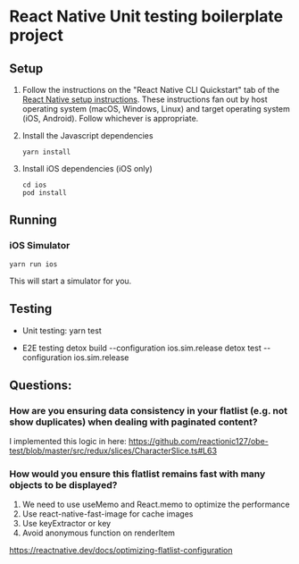 # React Native Unit testing boilerplate project

## Setup

1. Follow the instructions on the "React Native CLI Quickstart" tab of
   the [React Native setup instructions](https://reactnative.dev/docs/environment-setup). These
   instructions fan out by host operating system (macOS, Windows,
   Linux) and target operating system (iOS, Android). Follow
   whichever is appropriate.

2. Install the Javascript dependencies

   ```
   yarn install
   ```

3. Install iOS dependencies (iOS only)
   ```
   cd ios
   pod install
   ```

## Running

### iOS Simulator

`yarn run ios`

This will start a simulator for you.

## Testing

- Unit testing:
  yarn test

- E2E testing
  detox build --configuration ios.sim.release
  detox test --configuration ios.sim.release

## Questions:

### How are you ensuring data consistency in your flatlist (e.g. not show duplicates) when dealing with paginated content?

I implemented this logic in here: https://github.com/reactionic127/obe-test/blob/master/src/redux/slices/CharacterSlice.ts#L63

### How would you ensure this flatlist remains fast with many objects to be displayed?

1. We need to use useMemo and React.memo to optimize the performance
2. Use react-native-fast-image for cache images
3. Use keyExtractor or key
4. Avoid anonymous function on renderItem

https://reactnative.dev/docs/optimizing-flatlist-configuration
